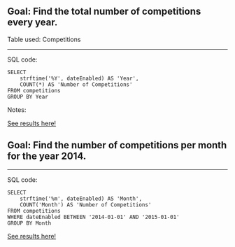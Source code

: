 
## Goal: Find the total number of competitions every year.

Table used: Competitions

---
SQL code:

```
SELECT 
    strftime('%Y', dateEnabled) AS 'Year', 
    COUNT(*) AS 'Number of Competitions'
FROM competitions
GROUP BY Year
```
Notes:





[See results here!](https://www.kaggle.com/lochleven/meta-kaggle/competition-list1/run/101433)

## Goal: Find the number of competitions per month for the year 2014.

---
SQL code:

```
SELECT 
    strftime('%m', dateEnabled) AS 'Month',
    COUNT('Month') AS 'Number of Competitions'
FROM competitions
WHERE dateEnabled BETWEEN '2014-01-01' AND '2015-01-01'
GROUP BY Month
```
[See results here!](https://www.kaggle.com/lochleven/meta-kaggle/competition-list1/run/105926)




